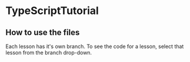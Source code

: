 # TypeScriptTutorial
## How to use the files
Each lesson has it's own branch. To see the code for a lesson, select that lesson from the branch drop-down.
